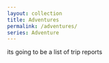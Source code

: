 ```yaml
---
layout: collection
title: Adventures
permalink: /adventures/
series: Adventure
---
```


its going to be a list of trip reports